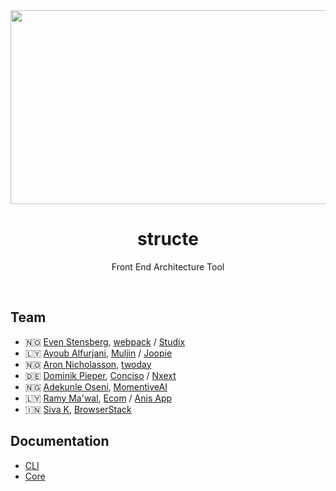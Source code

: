 <div align="center">
    <a href="https://github.com/evenstensberg/structe">
        <img width="1240" height="310" src="./logo/logo.svg">
    </a>
</div>

<h1 align="center">structe</h1>

<p align="center">
  Front End Architecture Tool
</p>
<br>

## Team

- :norway: [Even Stensberg](https://twitter.com/evenstensberg), [webpack](https://webpack.js.org/) / [Studix](https://studix.com/)
- :libya: [Ayoub Alfurjani](https://twitter.com/ZeroDrive1), [Muljin](https://muljin.com/) / [Joopie](https://joopie.co/)
- :norway: [Aron Nicholasson](https://twitter.com/ANicholasson), [twoday](https://twoday.com/)
- 🇩🇪 [Dominik Pieper](https://twitter.com/DominikPieper), [Conciso](https://conciso.de/) / [Nxext](https://nxext.dev)
- :nigeria: [Adekunle Oseni](https://twitter.com/oadex_09), [MomentiveAI](https://momentive.ai/)
- :libya: [Ramy Ma'wal](https://twitter.com/ramymawal), [Ecom](https://www.site.anis.ly/) / [Anis App](https://www.site.anis.ly/)
- 🇮🇳 [Siva K](https://twitter.com/siva_kannan_), [BrowserStack](https://www.browserstack.com/)

## Documentation

- [CLI](./cli//README.md)
- [Core](./CONTRIBUTING.md)
